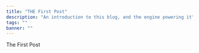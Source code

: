 ```yaml
---
title: "THE First Post"
description: "An introduction to this blog, and the engine powering it"
tags: ""
banner: ""
---
```


The First Post

